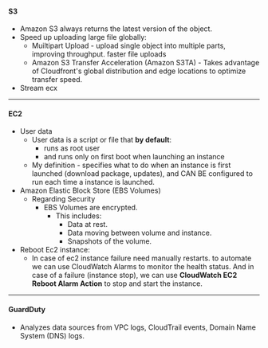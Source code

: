 #### **S3**
- Amazon S3 always returns the latest version of the object.
- Speed up uploading large file globally:
	- Muiltipart Upload - upload single object into multiple parts, improving throughput. faster file uploads
	- Amazon S3 Transfer Acceleration (Amazon S3TA) - Takes advantage of Cloudfront's global distribution and edge locations to optimize transfer speed.
- Stream ecx

---
#### **EC2**
- User data
	- User data is a script or file that **by default**:
		- runs as root user
		- and runs only on first boot when launching an instance
	- My definition - specifies what to do when an instance is first launched (download package, updates), and CAN BE configured to run each time a instance is launched.
- Amazon Elastic Block Store (EBS Volumes)
	- Regarding Security
		- EBS Volumes are encrypted.
			- This includes:
				- Data at rest.
				- Data moving between volume and instance.
				- Snapshots of the volume.
- Reboot Ec2 instance:
	- In case of ec2 instance failure need manually restarts. to automate we can use CloudWatch Alarms to monitor the health status. And in case of a failure (instance stop), we can use **CloudWatch EC2 Reboot Alarm Action** to stop and start the instance.

---
#### **GuardDuty**
- Analyzes data sources from VPC logs, CloudTrail events, Domain Name System (DNS) logs.

